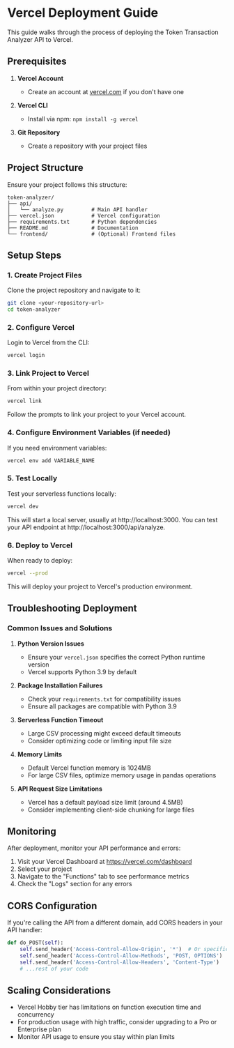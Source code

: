 # Vercel Deployment Guide

This guide walks through the process of deploying the Token Transaction Analyzer API to Vercel.

## Prerequisites

1. **Vercel Account**
   - Create an account at [vercel.com](https://vercel.com) if you don't have one

2. **Vercel CLI**
   - Install via npm: `npm install -g vercel`

3. **Git Repository**
   - Create a repository with your project files

## Project Structure

Ensure your project follows this structure:

```
token-analyzer/
├── api/
│   └── analyze.py         # Main API handler 
├── vercel.json            # Vercel configuration
├── requirements.txt       # Python dependencies
├── README.md              # Documentation
└── frontend/              # (Optional) Frontend files
```

## Setup Steps

### 1. Create Project Files

Clone the project repository and navigate to it:

```bash
git clone <your-repository-url>
cd token-analyzer
```

### 2. Configure Vercel

Login to Vercel from the CLI:

```bash
vercel login
```

### 3. Link Project to Vercel

From within your project directory:

```bash
vercel link
```

Follow the prompts to link your project to your Vercel account.

### 4. Configure Environment Variables (if needed)

If you need environment variables:

```bash
vercel env add VARIABLE_NAME
```

### 5. Test Locally

Test your serverless functions locally:

```bash
vercel dev
```

This will start a local server, usually at http://localhost:3000. You can test your API endpoint at http://localhost:3000/api/analyze.

### 6. Deploy to Vercel

When ready to deploy:

```bash
vercel --prod
```

This will deploy your project to Vercel's production environment.

## Troubleshooting Deployment

### Common Issues and Solutions

1. **Python Version Issues**
   - Ensure your `vercel.json` specifies the correct Python runtime version
   - Vercel supports Python 3.9 by default

2. **Package Installation Failures**
   - Check your `requirements.txt` for compatibility issues
   - Ensure all packages are compatible with Python 3.9

3. **Serverless Function Timeout**
   - Large CSV processing might exceed default timeouts
   - Consider optimizing code or limiting input file size

4. **Memory Limits**
   - Default Vercel function memory is 1024MB
   - For large CSV files, optimize memory usage in pandas operations

5. **API Request Size Limitations**
   - Vercel has a default payload size limit (around 4.5MB)
   - Consider implementing client-side chunking for large files

## Monitoring

After deployment, monitor your API performance and errors:

1. Visit your Vercel Dashboard at https://vercel.com/dashboard
2. Select your project
3. Navigate to the "Functions" tab to see performance metrics
4. Check the "Logs" section for any errors

## CORS Configuration

If you're calling the API from a different domain, add CORS headers in your API handler:

```python
def do_POST(self):
    self.send_header('Access-Control-Allow-Origin', '*')  # Or specific domain
    self.send_header('Access-Control-Allow-Methods', 'POST, OPTIONS')
    self.send_header('Access-Control-Allow-Headers', 'Content-Type')
    # ...rest of your code
```

## Scaling Considerations

- Vercel Hobby tier has limitations on function execution time and concurrency
- For production usage with high traffic, consider upgrading to a Pro or Enterprise plan
- Monitor API usage to ensure you stay within plan limits
